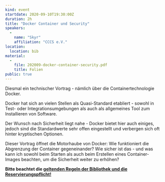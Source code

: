 ```yaml
---
kind: event
startdate: 2020-09-10T19:30:00Z
duration: 2h
title: "Docker Container und Security"
speakers:
  -
    name: "Skyr"
    affiliation: "CCCS e.V."
location:
  location: bib
material:
  -
    file: 202009-docker-container-security.pdf
    title: Folien
public: true
---
```

Diesmal ein technischer Vortrag - nämlich über die Containertechnologie Docker.

Docker hat sich an vielen Stellen als Quasi-Standard etabliert - sowohl in Test- oder Integrationsumgebungen
als auch als allgemeines Tool zum Installieren von Software.

Der Wunsch nach Sicherheit liegt nahe - Docker bietet hier auch einiges, jedoch sind die Standardwerte sehr offen eingestellt
und verbergen sich oft hinter kryptischen Optionen.

Dieser Vortrag öffnet die Motorhaube von Docker: Wie funktioniert die Abgrenzung der Container gegeneinander?
Wie sicher ist das - und was kann ich sowohl beim Starten als auch beim Erstellen eines Container-Images beachten,
um die Sicherheit weiter zu erhöhen?

**Bitte beachtet die [geltenden Regeln der Bibliothek und die Reservierungspflicht!](/2020-06-10-vortragsreihe-coronaregelungen)**
